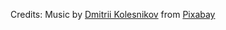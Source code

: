 Credits:
Music by <a href="https://pixabay.com/users/the_mountain-3616498/?utm_source=link-attribution&utm_medium=referral&utm_campaign=music&utm_content=158081">Dmitrii Kolesnikov</a> from <a href="https://pixabay.com/music//?utm_source=link-attribution&utm_medium=referral&utm_campaign=music&utm_content=158081">Pixabay</a>
